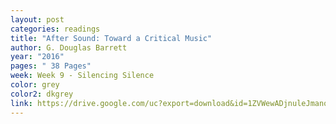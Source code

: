 ```yaml
---
layout: post
categories: readings
title: "After Sound: Toward a Critical Music"
author: G. Douglas Barrett
year: "2016"
pages: " 38 Pages"
week: Week 9 - Silencing Silence
color: grey
color2: dkgrey
link: https://drive.google.com/uc?export=download&id=1ZVWewADjnuleJmanojfZFwzWIdZzHPNP
---
```


